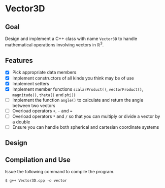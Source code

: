 # Vector3D

## Goal

Design and implement a C++ class with name `Vector3D` to handle mathematical
operations involving vectors in $\mathbb{R}^3$.

## Features

- [x] Pick appropriate data members
- [x] Implement constructors of all kinds you think may be of use
- [x] Implement setters
- [x] Implement member functions `scalarProduct()`, `vectorProduct()`, `magnitude()`, `theta()` and `phi()`
- [ ] Implement the function `angle()` to calculate and return the angle between two vectors
- [ ] Overload operators `+`, `-` and `=`
- [ ] Overload operators `*` and `/` so that you can multiply or divide a vector by a double
- [ ] Ensure you can handle both spherical and cartesian coordinate systems

## Design

## Compilation and Use

Issue the following command to compile the program.

```console
$ g++ Vector3D.cpp -o vector
```
